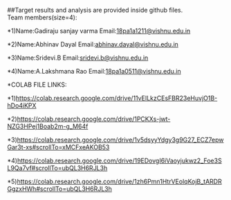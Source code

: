 ##Target results and analysis are provided inside github files.                            
Team members(size=4):


*1)Name:Gadiraju sanjay varma
  Email:18pa1a1211@vishnu.edu.in
  
*2)Name:Abhinav Dayal
  Email:abhinav.dayal@vishnu.edu.in
  
*3)Name:Sridevi.B
  Email:sridevi.b@vishnu.edu.in
  
*4)Name:A.Lakshmana Rao
  Email:18pa1a0511@vishnu.edu.in

  
  *COLAB FILE LINKS:
  
  *1)https://colab.research.google.com/drive/11vEILkzCEsFBR23eHuvjO1B-hDo4iKPX
  
  *2)https://colab.research.google.com/drive/1PCKXs-jwt-NZG3HPej1Boab2m-g_M64f
  
  *3)https://colab.research.google.com/drive/1v5dsyyYdgy3g9G27_ECZ7epwGar3t-xs#scrollTo=xMCFxeAKOB53
  
  *4)https://colab.research.google.com/drive/19EDovgI6iVaoyjukwz2_Foe3SL9Qa7vf#scrollTo=ubQL3H6RJL3h
  
  *5)https://colab.research.google.com/drive/1zh6Pmn1HtrVEolqKojB_tARDRGgzxHWh#scrollTo=ubQL3H6RJL3h
  
